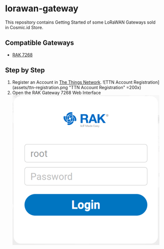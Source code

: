 # lorawan-gateway
This repository contains Getting Started of some LoRaWAN Gateways sold in Cosmic.id Store.

## Compatible Gateways

* [RAK 7268](https://www.tokopedia.com/cosmic-iot/gateway-lora-lorawan-merk-rak-tipe-rak7268c-wisgate-edge-lite-2) 

## Step by Step

1. Register an Account in [The Things Network](https://au1.cloud.thethings.network/).
![TTN Account Registration](assets/ttn-registration.png "TTN Account Registration" =200x)
2. Open the RAK Gateway 7268 Web Interface
![RAK Login Page](/assets/rak-login.png ) 